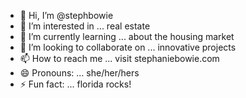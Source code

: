 - 👋 Hi, I’m @stephbowie
- 👀 I’m interested in ... real estate
- 🌱 I’m currently learning ... about the housing market
- 💞️ I’m looking to collaborate on ... innovative projects
- 📫 How to reach me ... visit stephaniebowie.com
- 😄 Pronouns: ... she/her/hers
- ⚡ Fun fact: ... florida rocks!

<!---
stephbowie/stephbowie is a ✨ special ✨ repository because its `README.md` (this file) appears on your GitHub profile.
You can click the Preview link to take a look at your changes.
--->
